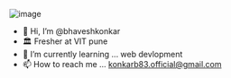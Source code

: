 ![image](https://github.com/user-attachments/assets/39229042-d2f1-4d9d-96ac-37677823dafe)








- 👋 Hi, I’m @bhaveshkonkar
- 🏛️ Fresher at VIT pune
- 🌱 I’m currently learning ... web devlopment
- 📫 How to reach me ... konkarb83.official@gmail.com

<!---
bhaveshkonkar/bhaveshkonkar is a ✨ special ✨ repository because its `README.md` (this file) appears on your GitHub profile.
You can click the Preview link to take a look at your changes.
--->
